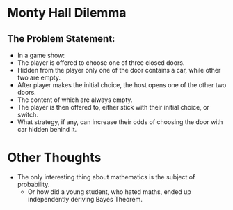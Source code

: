 # Monty Hall Dilemma

## The Problem Statement: 
* In a game show:
* The player is offered to choose one of three closed doors.
* Hidden from the player only one of the door contains a car, while other two are empty.
* After player makes the initial choice, the host opens one of the other two doors.
* The content of which are always empty.
* The player is then offered to, either stick with their initial choice, or switch.
* What strategy, if any, can increase their odds of choosing the door with car hidden behind it.


  
  
  

# Other Thoughts
* The only interesting thing about mathematics is the subject of probability.
  * Or how did a young student, who hated maths, ended up independently deriving Bayes Theorem.
